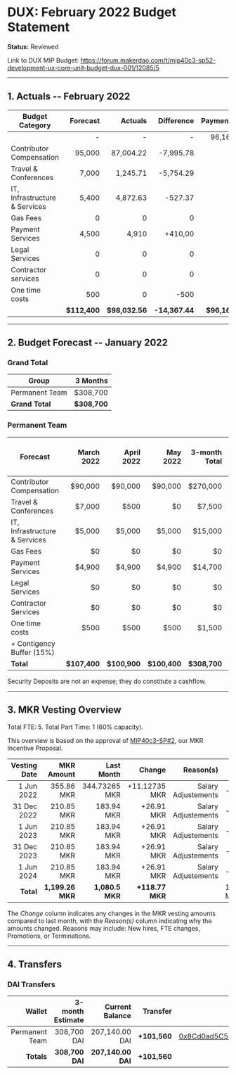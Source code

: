 # DUX: February 2022 Budget Statement

**Status:** Reviewed

Link to DUX MIP Budget: https://forum.makerdao.com/t/mip40c3-sp52-development-ux-core-unit-budget-dux-001/12085/5

---

## 1. Actuals -- February 2022

| Budget Category               |     Forecast |        Actuals |     Difference |    Payments |
| ----------------------------- | -----------: | -------------: | -------------: | ----------: |
|                               |            - |              - |              - |      96,160 |
| Contributor Compensation      |       95,000 |      87,004.22 |      -7,995.78 |           - |
| Travel & Conferences          |        7,000 |       1,245.71 |      -5,754.29 |           - |
| IT, Infrastructure & Services |        5,400 |       4,872.63 |        -527.37 |           - |
| Gas Fees                      |            0 |              0 |              0 |           - |
| Payment Services              |        4,500 |          4,910 |        +410,00 |           - |
| Legal Services                |            0 |              0 |              0 |           - |
| Contractor services           |            0 |              0 |              0 |           - |
| One time costs                |          500 |              0 |           -500 |           - |
|                               | **$112,400** | **$98,032.56** | **-14,367.44** | **$96,160** |

---

## 2. Budget Forecast -- January 2022

### Grand Total

| Group           |     3 Months |
| --------------- | -----------: |
| Permanent Team  |     $308,700 |
| **Grand Total** | **$308,700** |

### Permanent Team

| Forecast                      |   March 2022 |   April 2022 |     May 2022 | 3-month Total | MIP Budget Forecast/ CAP |
| ----------------------------- | -----------: | -----------: | -----------: | ------------: | -----------------------: |
| Contributor Compensation      |      $90,000 |      $90,000 |      $90,000 |      $270,000 |                 $275,000 |
| Travel & Conferences          |       $7,000 |         $500 |           $0 |        $7,500 |                  $13,500 |
| IT, Infrastructure & Services |       $5,000 |       $5,000 |       $5,000 |       $15,000 |                  $27,000 |
| Gas Fees                      |           $0 |           $0 |           $0 |            $0 |                   $3,000 |
| Payment Services              |       $4,900 |       $4,900 |       $4,900 |       $14,700 |                  $19,500 |
| Legal Services                |           $0 |           $0 |           $0 |            $0 |                  $16,500 |
| Contractor Services           |           $0 |           $0 |           $0 |            $0 |                  $45,000 |
| One time costs                |         $500 |         $500 |         $500 |        $1,500 |                  $21,000 |
| + Contigency Buffer (15%)     |              |              |              |               |                  $63.075 |
| **Total**                     | **$107,400** | **$100,900** | **$100,400** |  **$308,700** |             **$483,575** |

Security Deposits are not an expense; they do constitute a cashflow.

---

## 3. MKR Vesting Overview

Total FTE: 5. Total Part Time: 1 (60% capacity).

This overview is based on the approval of [MIP40c3-SP#2](https://forum.makerdao.com/t/mip40c3-sp27-development-ux-core-unit-mkr-budget-dux-001/9777), our MKR Incentive Proposal.

| Vesting Date |       MKR Amount |      Last Month |         Change |           Reason(s) | Budget Cap   |
| -----------: | ---------------: | --------------: | -------------: | ------------------: | ------------ |
|   1 Jun 2022 |     355.86 MKR |   344.73265 MKR |  +11.12735 MKR | Salary Adjustements | -            |
|  31 Dec 2022 |       210.85 MKR |      183.94 MKR |     +26.91 MKR | Salary Adjustements | -            |
|   1 Jun 2023 |       210.85 MKR |      183.94 MKR |     +26.91 MKR | Salary Adjustements | -            |
|  31 Dec 2023 |       210.85 MKR |      183.94 MKR |     +26.91 MKR | Salary Adjustements | -            |
|   1 Jun 2024 |       210.85 MKR |      183.94 MKR |     +26.91 MKR | Salary Adjustements | -            |
|    **Total** | **1,199.26 MKR** | **1,080.5 MKR** | **+118.77 MKR** |                     | 1,982.87 MKR |

The _Change_ column indicates any changes in the MKR vesting amounts compared to last month, with the _Reason(s)_ column indicating why the amounts changed. Reasons may include: New hires, FTE changes, Promotions, or Terminations.

---

## 4. Transfers

### DAI Transfers

|         Wallet | 3-month Estimate |    Current Balance |     Transfer |                                                                                                                    Multi-sig Address |
| -------------: | ---------------: | -----------------: | -----------: | -----------------------------------------------------------------------------------------------------------------------------------: |
| Permanent Team |      308,700 DAI |     207,140.00 DAI | **+101,560** | [0x8Cd0ad5C55498Aacb72b6689E1da5A284C69c0C7](https://gnosis-safe.io/app/#/safes/0x8Cd0ad5C55498Aacb72b6689E1da5A284C69c0C7/balances) |
|     **Totals** |  **308,700 DAI** | **207,140.00 DAI** | **+101,560** |                                                                                                                                      |
